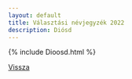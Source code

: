 ```yaml
---
layout: default
title: Választási névjegyzék 2022
description: Diósd
---
```


{% include Dioosd.html %}

[Vissza](./)